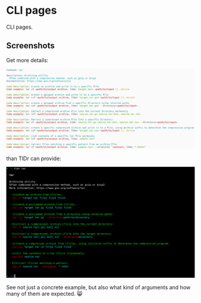 # CLI pages

CLI pages.

## Screenshots

Get more details:

![tar](./tar.jpg)

than TlDr can provide:

![tar-tldr](./tar-tldr.jpg)

See not just a concrete example, but also what kind of arguments and how many of
them are expected. 😸
